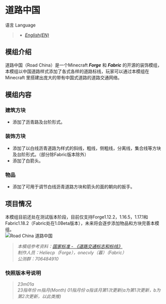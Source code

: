 # 道路中国
语言 Language 
>   
> - *[English(EN)](https://github.com/Heliecp/RoadChina/blob/1.16.5/README_EN.md)*
## 模组介绍
道路中国（Road China）是一个Minecraft ___Forge___ 和 ___Fabric___ 的开源的装饰模组，本模组以中国道路样式添加了各式各样的道路标线，玩家可以通过本模组在 Minecraft 里搭建出庞大的带有中国式道路的道路交通网络。    
## 模组内容
### 建筑方块 
 - 添加了沥青路及台阶形式。
### 装饰方块
 - 添加了以白线沥青道路为样式的斜线，粗线，侧粗线，分离线，集合线等方块及台阶形式。（部分除Fabric版本除外）  
 - 添加了白箭头。
### 物品
 - 添加了可用于调节白线沥青道路方块和箭头的面的朝向的扳手。
## 项目情况
本模组目前还处在测试版本阶段，目前仅支持Forge1.12.2，1.16.5，1.17.1和 Fabric1.18.2（Fabric处在1.0Beta版本），未来将会逐步添加物品和方块完善本模组。  
![Road China 道路中国](https://www.helloimg.com/images/2022/12/30/oCHx7M.png "Road China 道路中国")
> *本模组参考资料：[国家标准 - 《道路交通标志和标线》](http://jtst.mot.gov.cn/gb/search/gbDetailed?id=e424d8a7313d0ce7d19c6773ad0cdf51)*  
> *制作人员：Heliecp（Forge），onecvly（暮）（Fabric）*  
> *公测群：706484910*
### 快照版本号说明
> *23m01a*   
> *23指年份 m指月(Month) 01指月份 a指该月第1次更新(a为第1次更新，b为第2次更新，以此类推)*  
